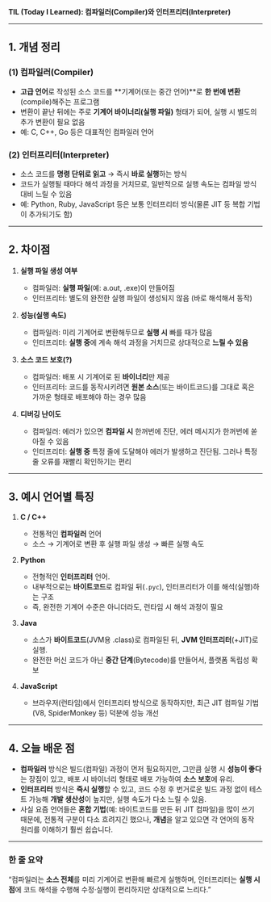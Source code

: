 **TIL (Today I Learned): 컴파일러(Compiler)와 인터프리터(Interpreter)**

---

## 1. 개념 정리

### (1) 컴파일러(Compiler)
- **고급 언어**로 작성된 소스 코드를 **기계어(또는 중간 언어)**로 **한 번에 변환**(compile)해주는 프로그램  
- 변환이 끝난 뒤에는 주로 **기계어 바이너리(실행 파일)** 형태가 되어, 실행 시 별도의 추가 변환이 필요 없음  
- 예: C, C++, Go 등은 대표적인 컴파일러 언어

### (2) 인터프리터(Interpreter)
- 소스 코드를 **명령 단위로 읽고** → 즉시 **바로 실행**하는 방식  
- 코드가 실행될 때마다 해석 과정을 거치므로, 일반적으로 실행 속도는 컴파일 방식 대비 느릴 수 있음  
- 예: Python, Ruby, JavaScript 등은 보통 인터프리터 방식(물론 JIT 등 복합 기법이 추가되기도 함)

---

## 2. 차이점

1. **실행 파일 생성 여부**  
   - 컴파일러: **실행 파일**(예: a.out, .exe)이 만들어짐  
   - 인터프리터: 별도의 완전한 실행 파일이 생성되지 않음 (바로 해석해서 동작)

2. **성능(실행 속도)**  
   - 컴파일러: 미리 기계어로 변환해두므로 **실행 시** 빠를 때가 많음  
   - 인터프리터: **실행 중**에 계속 해석 과정을 거치므로 상대적으로 **느릴 수 있음**

3. **소스 코드 보호(?)**  
   - 컴파일러: 배포 시 기계어로 된 **바이너리**만 제공  
   - 인터프리터: 코드를 동작시키려면 **원본 소스**(또는 바이트코드)를 그대로 혹은 가까운 형태로 배포해야 하는 경우 많음

4. **디버깅 난이도**  
   - 컴파일러: 에러가 있으면 **컴파일 시** 한꺼번에 진단, 에러 메시지가 한꺼번에 쏟아질 수 있음  
   - 인터프리터: **실행 중** 특정 줄에 도달해야 에러가 발생하고 진단됨. 그러나 특정 줄 오류를 재빨리 확인하기는 편리

---

## 3. 예시 언어별 특징

1. **C / C++**  
   - 전통적인 **컴파일러** 언어  
   - 소스 → 기계어로 변환 후 실행 파일 생성 → 빠른 실행 속도

2. **Python**  
   - 전형적인 **인터프리터** 언어.  
   - 내부적으로는 **바이트코드**로 컴파일 뒤(`.pyc`), 인터프리터가 이를 해석(실행)하는 구조  
   - 즉, 완전한 기계어 수준은 아니더라도, 런타임 시 해석 과정이 필요

3. **Java**  
   - 소스가 **바이트코드**(JVM용 .class)로 컴파일된 뒤, **JVM 인터프리터**(+JIT)로 실행.  
   - 완전한 머신 코드가 아닌 **중간 단계**(Bytecode)를 만들어서, 플랫폼 독립성 확보

4. **JavaScript**  
   - 브라우저(런타임)에서 인터프리터 방식으로 동작하지만, 최근 JIT 컴파일 기법(V8, SpiderMonkey 등) 덕분에 성능 개선

---

## 4. 오늘 배운 점

- **컴파일러** 방식은 빌드(컴파일) 과정이 먼저 필요하지만, 그만큼 실행 시 **성능이 좋다**는 장점이 있고, 배포 시 바이너리 형태로 배포 가능하여 **소스 보호**에 유리.  
- **인터프리터** 방식은 **즉시 실행**할 수 있고, 코드 수정 후 번거로운 빌드 과정 없이 테스트 가능해 **개발 생산성**이 높지만, 실행 속도가 다소 느릴 수 있음.  
- 사실 요즘 언어들은 **혼합 기법**(예: 바이트코드를 만든 뒤 JIT 컴파일)을 많이 쓰기 때문에, 전통적 구분이 다소 흐려지긴 했으나, **개념**을 알고 있으면 각 언어의 동작 원리를 이해하기 훨씬 쉽습니다.

---

### 한 줄 요약
“컴파일러는 **소스 전체**를 미리 기계어로 변환해 빠르게 실행하며, 인터프리터는 **실행 시점**에 코드 해석을 수행해 수정·실행이 편리하지만 상대적으로 느리다.”